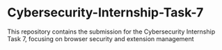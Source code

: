 # Cybersecurity-Internship-Task-7
This repository contains the submission for the Cybersecurity Internship Task 7, focusing on browser security and extension management

